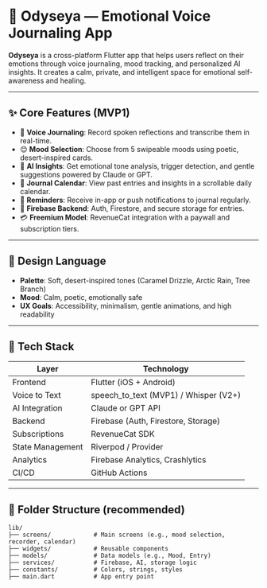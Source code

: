 # 🌿 Odyseya — Emotional Voice Journaling App

**Odyseya** is a cross-platform Flutter app that helps users reflect on their emotions through voice journaling, mood tracking, and personalized AI insights. It creates a calm, private, and intelligent space for emotional self-awareness and healing.

---

## ✨ Core Features (MVP1)

- 🎤 **Voice Journaling**: Record spoken reflections and transcribe them in real-time.
- 😊 **Mood Selection**: Choose from 5 swipeable moods using poetic, desert-inspired cards.
- 🤖 **AI Insights**: Get emotional tone analysis, trigger detection, and gentle suggestions powered by Claude or GPT.
- 📆 **Journal Calendar**: View past entries and insights in a scrollable daily calendar.
- 🔔 **Reminders**: Receive in-app or push notifications to journal regularly.
- 💾 **Firebase Backend**: Auth, Firestore, and secure storage for entries.
- 💳 **Freemium Model**: RevenueCat integration with a paywall and subscription tiers.

---

## 🎨 Design Language

- **Palette**: Soft, desert-inspired tones (Caramel Drizzle, Arctic Rain, Tree Branch)
- **Mood**: Calm, poetic, emotionally safe
- **UX Goals**: Accessibility, minimalism, gentle animations, and high readability

---

## 🔧 Tech Stack

| Layer            | Technology              |
|------------------|-------------------------|
| Frontend         | Flutter (iOS + Android) |
| Voice to Text    | speech_to_text (MVP1) / Whisper (V2+) |
| AI Integration   | Claude or GPT API       |
| Backend          | Firebase (Auth, Firestore, Storage) |
| Subscriptions    | RevenueCat SDK          |
| State Management | Riverpod / Provider     |
| Analytics        | Firebase Analytics, Crashlytics |
| CI/CD            | GitHub Actions          |

---

## 📁 Folder Structure (recommended)

```text
lib/
├── screens/            # Main screens (e.g., mood selection, recorder, calendar)
├── widgets/            # Reusable components
├── models/             # Data models (e.g., Mood, Entry)
├── services/           # Firebase, AI, storage logic
├── constants/          # Colors, strings, styles
├── main.dart           # App entry point
